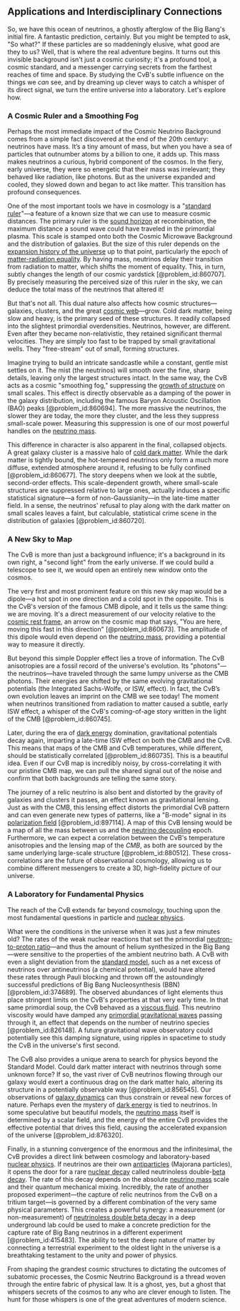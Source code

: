 ## Applications and Interdisciplinary Connections

So, we have this ocean of neutrinos, a ghostly afterglow of the Big Bang's initial fire. A fantastic prediction, certainly. But you might be tempted to ask, "So what?" If these particles are so maddeningly elusive, what good are they to us? Well, that is where the real adventure begins. It turns out this invisible background isn't just a cosmic curiosity; it's a profound tool, a cosmic standard, and a messenger carrying secrets from the farthest reaches of time and space. By studying the CνB's subtle influence on the things we *can* see, and by dreaming up clever ways to catch a whisper of its direct signal, we turn the entire universe into a laboratory. Let's explore how.

### A Cosmic Ruler and a Smoothing Fog

Perhaps the most immediate impact of the Cosmic Neutrino Background comes from a simple fact discovered at the end of the 20th century: neutrinos have mass. It’s a tiny amount of mass, but when you have a sea of particles that outnumber atoms by a billion to one, it adds up. This mass makes neutrinos a curious, hybrid component of the cosmos. In the fiery, early universe, they were so energetic that their mass was irrelevant; they behaved like radiation, like photons. But as the universe expanded and cooled, they slowed down and began to act like matter. This transition has profound consequences.

One of the most important tools we have in cosmology is a "[standard ruler](@article_id:157361)"—a feature of a known size that we can use to measure cosmic distances. The primary ruler is the [sound horizon](@article_id:160575) at recombination, the maximum distance a sound wave could have traveled in the primordial plasma. This scale is stamped onto both the Cosmic Microwave Background and the distribution of galaxies. But the size of this ruler depends on the [expansion history of the universe](@article_id:161532) up to that point, particularly the epoch of [matter-radiation equality](@article_id:160656). By having mass, neutrinos delay their transition from radiation to matter, which shifts the moment of equality. This, in turn, subtly changes the length of our cosmic yardstick [@problem_id:860707]. By precisely measuring the perceived size of this ruler in the sky, we can deduce the total mass of the neutrinos that altered it!

But that's not all. This dual nature also affects how cosmic structures—galaxies, clusters, and the great [cosmic web](@article_id:161548)—grow. Cold dark matter, being slow and heavy, is the primary seed of these structures. It readily collapsed into the slightest primordial overdensities. Neutrinos, however, are different. Even after they became non-relativistic, they retained significant thermal velocities. They are simply too fast to be trapped by small gravitational wells. They "free-stream" out of small, forming structures.

Imagine trying to build an intricate sandcastle while a constant, gentle mist settles on it. The mist (the neutrinos) will smooth over the fine, sharp details, leaving only the largest structures intact. In the same way, the CνB acts as a cosmic "smoothing fog," suppressing the [growth of structure](@article_id:158033) on small scales. This effect is directly observable as a damping of the power in the galaxy distribution, including the famous Baryon Acoustic Oscillation (BAO) peaks [@problem_id:860694]. The more massive the neutrinos, the slower they are today, the more they cluster, and the less they suppress small-scale power. Measuring this suppression is one of our most powerful handles on the [neutrino mass](@article_id:149099).

This difference in character is also apparent in the final, collapsed objects. A great galaxy cluster is a massive halo of [cold dark matter](@article_id:157725). While the dark matter is tightly bound, the hot-tempered neutrinos only form a much more diffuse, extended atmosphere around it, refusing to be fully confined [@problem_id:860677]. The story deepens when we look at the subtle, second-order effects. This scale-dependent growth, where small-scale structures are suppressed relative to large ones, actually induces a specific statistical signature—a form of non-Gaussianity—in the late-time matter field. In a sense, the neutrinos' refusal to play along with the dark matter on small scales leaves a faint, but calculable, statistical crime scene in the distribution of galaxies [@problem_id:860720].

### A New Sky to Map

The CνB is more than just a background influence; it's a background in its own right, a "second light" from the early universe. If we could build a telescope to see it, we would open an entirely new window onto the cosmos.

The very first and most prominent feature on this new sky map would be a dipole—a hot spot in one direction and a cold spot in the opposite. This is the CνB's version of the famous CMB dipole, and it tells us the same thing: we are moving. It's a direct measurement of our velocity relative to the [cosmic rest frame](@article_id:194339), an arrow on the cosmic map that says, "You are here, moving this fast in this direction" [@problem_id:860673]. The amplitude of this dipole would even depend on the [neutrino mass](@article_id:149099), providing a potential way to measure it directly.

But beyond this simple Doppler effect lies a trove of information. The CνB anisotropies are a fossil record of the universe's evolution. Its "photons"—the neutrinos—have traveled through the same lumpy universe as the CMB photons. Their energies are shifted by the same evolving gravitational potentials (the Integrated Sachs-Wolfe, or ISW, effect). In fact, the CνB’s own evolution leaves an imprint on the CMB we see today! The moment when neutrinos transitioned from radiation to matter caused a subtle, early ISW effect, a whisper of the CνB's coming-of-age story written in the light of the CMB [@problem_id:860745].

Later, during the era of [dark energy](@article_id:160629) domination, gravitational potentials decay again, imparting a late-time ISW effect on both the CMB and the CνB. This means that maps of the CMB and CνB temperatures, while different, should be statistically correlated [@problem_id:860735]. This is a beautiful idea. Even if our CνB map is incredibly noisy, by cross-correlating it with our pristine CMB map, we can pull the shared signal out of the noise and confirm that both backgrounds are telling the same story.

The journey of a relic neutrino is also bent and distorted by the gravity of galaxies and clusters it passes, an effect known as gravitational lensing. Just as with the CMB, this lensing effect distorts the primordial CνB pattern and can even generate new types of patterns, like a "B-mode" signal in its [polarization field](@article_id:197123) [@problem_id:897114]. A map of this CνB lensing would be a map of all the mass between us and the [neutrino decoupling](@article_id:160889) epoch. Furthermore, we can expect a correlation between the CνB's temperature anisotropies and the lensing map of the *CMB*, as both are sourced by the same underlying large-scale structure [@problem_id:880512]. These cross-correlations are the future of observational cosmology, allowing us to combine different messengers to create a 3D, high-fidelity picture of our universe.

### A Laboratory for Fundamental Physics

The reach of the CνB extends far beyond cosmology, touching upon the most fundamental questions in particle and [nuclear physics](@article_id:136167).

What were the conditions in the universe when it was just a few minutes old? The rates of the weak nuclear reactions that set the primordial [neutron-to-proton ratio](@article_id:135742)—and thus the amount of helium synthesized in the Big Bang—were sensitive to the properties of the ambient neutrino bath. A CνB with even a slight deviation from the [standard model](@article_id:136930), such as a net excess of neutrinos over antineutrinos (a chemical potential), would have altered these rates through Pauli blocking and thrown off the astoundingly successful predictions of Big Bang Nucleosynthesis (BBN) [@problem_id:374689]. The observed abundances of light elements thus place stringent limits on the CνB's properties at that very early time. In that same primordial soup, the CνB behaved as a [viscous fluid](@article_id:171498). This neutrino viscosity would have damped any [primordial gravitational waves](@article_id:160586) passing through it, an effect that depends on the number of neutrino species [@problem_id:826148]. A future gravitational wave observatory could potentially see this damping signature, using ripples in spacetime to study the CνB in the universe's first second.

The CνB also provides a unique arena to search for physics beyond the Standard Model. Could dark matter interact with neutrinos through some unknown force? If so, the vast river of CνB neutrinos flowing through our galaxy would exert a continuous drag on the dark matter halo, altering its structure in a potentially observable way [@problem_id:856545]. Our observations of [galaxy dynamics](@article_id:161578) can thus constrain or reveal new forces of nature. Perhaps even the mystery of [dark energy](@article_id:160629) is tied to neutrinos. In some speculative but beautiful models, the [neutrino mass](@article_id:149099) itself is determined by a scalar field, and the energy of the entire CνB provides the effective potential that drives this field, causing the accelerated expansion of the universe [@problem_id:876320].

Finally, in a stunning convergence of the enormous and the infinitesimal, the CνB provides a direct link between cosmology and laboratory-based [nuclear physics](@article_id:136167). If neutrinos are their own [antiparticles](@article_id:155172) (Majorana particles), it opens the door for a rare [nuclear decay](@article_id:140246) called neutrinoless double-[beta decay](@article_id:142410). The rate of this decay depends on the absolute [neutrino mass](@article_id:149099) scale and their quantum mechanical mixing. Incredibly, the rate of another proposed experiment—the capture of relic neutrinos from the CνB on a tritium target—is governed by a different combination of the very same physical parameters. This creates a powerful synergy: a measurement (or non-measurement) of [neutrinoless double beta decay](@article_id:150898) in a deep underground lab could be used to make a concrete prediction for the capture rate of Big Bang neutrinos in a different experiment [@problem_id:415483]. The ability to test the deep nature of matter by connecting a terrestrial experiment to the oldest light in the universe is a breathtaking testament to the unity and power of physics.

From shaping the grandest cosmic structures to dictating the outcomes of subatomic processes, the Cosmic Neutrino Background is a thread woven through the entire fabric of physical law. It is a ghost, yes, but a ghost that whispers secrets of the cosmos to any who are clever enough to listen. The hunt for those whispers is one of the great adventures of modern science.